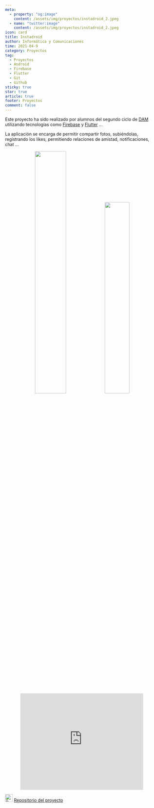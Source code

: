 ```yaml
---
meta: 
  - property: "og:image"
    content: /assets/img/proyectos/instadroid_2.jpeg
  - name: "twitter:image"
    content: /assets/img/proyectos/instadroid_2.jpeg
icon: card
title: Instadroid
author: Informática y Comunicaciones
time: 2021-04-9
category: Proyectos
tag:
  - Proyectos
  - Android
  - Firebase
  - Flutter
  - Git
  - Github
sticky: true
star: true
article: true
footer: Proyectos
comment: false
---
```


Este proyecto ha sido realizado por alumnos del segundo ciclo de [DAM](/fp_reglada/dam/) utilizando tecnologías como [Firebase](https://firebase.google.com/) y [Flutter](https://flutter.dev/) ...

La aplicación se encarga de permitir compartir fotos, subiéndolas, registrando los likes, permitiendo relaciones de amistad, notificaciones, chat ...

<p style="text-align:center;">
  <img src="/assets/img/proyectos/instadroid_2.jpeg" width="45%"/>
  <img src="/assets/img/proyectos/instadroid.jpeg" width="40%"/>
</p>

<p style="text-align:center;">
<iframe width="80%" height="315" src="https://www.youtube.com/embed/oWyE874w12M" title="YouTube video player" frameborder="0" allow="accelerometer; autoplay; clipboard-write; encrypted-media; gyroscope; picture-in-picture" allowfullscreen></iframe>
</p>

<img alt="Repositorio" src="/assets/icon/github-logo.png" width="25px"/> [ Repositorio del proyecto](https://github.com/CIFP-Virgen-de-Gracia/Instadroid)
<!-- more -->